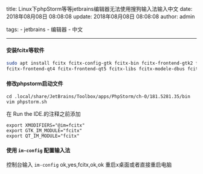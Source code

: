 title: Linux下phpStorm等等jetbrains编辑器无法使用搜狗输入法输入中文
date: 2018年08月08日 08:08:08
update: 2018年08月08日 08:08:08
author: admin

tags: 
    - jetbrains
    - 编辑器
    - 中文
   

---

#### 安装fcitx等软件

```bash
sudo apt install fcitx fcitx-config-gtk fcitx-bin fcitx-frontend-gtk2 fcitx-frontend-gtk3 
fcitx-frontend-qt4 fcitx-frontend-qt5 fcitx-libs fcitx-modele-dbus fcitx-module-kimpanel fcitx-module-x11 fcitx-modules fcitx-ui-classic
```


#### 修改phpstorm启动文件
```
cd .local/share/JetBrains/Toolbox/apps/PhpStorm/ch-0/181.5281.35/bin
vim phpstorm.sh 
```
在 Run the IDE.的注释之前添加
```
export XMODIFIERS="@im=fcitx"
export GTK_IM_MODULE="fcitx"
export QT_IM_MODULE="fcitx"
```

#### 使用 `im-config` 配置输入法

控制台输入 `im-config`
ok,yes,fcitx,ok,ok
重启x桌面或者直接重启电脑





